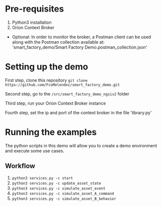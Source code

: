 # Pre-requisites

1. Python3 installation
2. Orion Context Broker 

* Optional: In order to monitor the broker, a Postman client can be used along with the Postman collection available at:
'smart_factory_demo/Smart Factory Demo.postman_collection.json' 

# Setting up the demo

First step, clone this repository `git clone https://github.com/FcoMelendez/smart_factory_demo.git`

Second step, go to the `/src/smart_factory_demo_ngsiv2` folder

Third step, run your Orion Context Broker instance

Fourth step, set the ip and port of the context broker in the file 'library.py'

# Running the examples

The python scripts in this demo will allow you to create a demo environment and execute some use cases.

## Workflow

1. `python3 services.py -c start`
2. `python3 services.py -c update_asset_state`
3. `python3 services.py -c simulate_asset_event`
4. `python3 services.py -c simulate_asset_A_command`
5. `python3 services.py -c simulate_asset_B_behavior`


